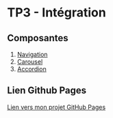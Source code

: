 # TP3 - Intégration

## Composantes
1. [Navigation](https://flowbite.com/docs/components/navbar/)
2. [Carousel](https://flowbite.com/docs/components/carousel/)
3. [Accordion](https://flowbite.com/docs/components/accordion/)

## Lien Github Pages
[Lien vers mon projet GitHub Pages](https://jessystpierre.github.io/TP3-integration/)